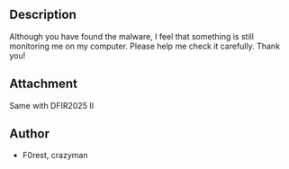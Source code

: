 ## Description

Although you have found the malware, I feel that something is still monitoring me on my computer. Please help me check it carefully. Thank you!

## Attachment

Same with DFIR2025 Ⅱ

## Author 

- F0rest, crazyman